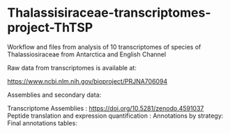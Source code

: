 # Thalassisiraceae-transcriptomes-project-ThTSP
Workflow and files from analysis of 10 transcriptomes of species of Thalassiosiraceae from Antarctica and English Channel

Raw data from transcriptomes is available at:

https://www.ncbi.nlm.nih.gov/bioproject/PRJNA706094

Assemblies and secondary data:

Transcriptome Assemblies : https://doi.org/10.5281/zenodo.4591037
Peptide translation and expression quantification :
Annotations by strategy:
Final annotations tables:


